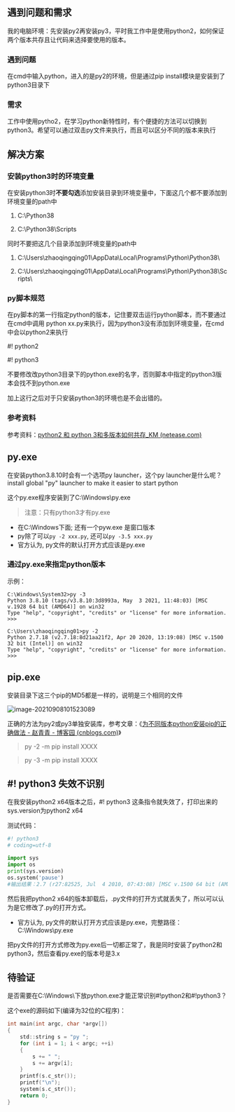 ## 遇到问题和需求

我的电脑环境：先安装py2再安装py3，平时我工作中是使用python2，如何保证两个版本共存且让代码来选择要使用的版本。

### 遇到问题

在cmd中输入python，进入的是py2的环境，但是通过pip install模块是安装到了python3目录下

### 需求

工作中使用pytho2，在学习python新特性时，有个便捷的方法可以切换到python3。希望可以通过双击py文件来执行，而且可以区分不同的版本来执行

## 解决方案

### 安装python3时的环境变量

在安装python3时**不要勾选**添加安装目录到环境变量中，下面这几个都不要添加到环境变量的path中

1. C:\Python38

2. C:\Python38\Scripts


同时不要把这几个目录添加到环境变量的path中

1. C:\Users\zhaoqingqing01\AppData\Local\Programs\Python\Python38\

2. C:\Users\zhaoqingqing01\AppData\Local\Programs\Python\Python38\Scripts\



### py脚本规范

在py脚本的第一行指定python的版本，记住要双击运行python脚本，而不要通过在cmd中调用 python xx.py来执行，因为python3没有添加到环境变量，在cmd中会以python2来执行

#! python2

#! python3

不要修改改python3目录下的python.exe的名字，否则脚本中指定的python3版本会找不到python.exe

加上这行之后对于只安装python3的环境也是不会出错的。

### 参考资料

参考资料：[python2 和 python 3和多版本如何共存_KM (netease.com)](https://km.netease.com/article/223505)

## py.exe

在安装python3.8.10时会有一个选项py launcher，这个py launcher是什么呢？install global "py" launcher to make it easier to start python

这个py.exe程序安装到了C:\Windows\py.exe

> 注意：只有python3才有py.exe

- 在C:\Windows下面; 还有一个pyw.exe 是窗口版本
- py除了可以`py -2 xxx.py`, 还可以`py -3.5 xxx.py`
- 官方认为, py文件的默认打开方式应该是py.exe

### 通过py.exe来指定python版本

示例：

```shell
C:\Windows\System32>py -3
Python 3.8.10 (tags/v3.8.10:3d8993a, May  3 2021, 11:48:03) [MSC v.1928 64 bit (AMD64)] on win32
Type "help", "copyright", "credits" or "license" for more information.
>>>
```

```shell
C:\Users\zhaoqingqing01>py -2
Python 2.7.18 (v2.7.18:8d21aa21f2, Apr 20 2020, 13:19:08) [MSC v.1500 32 bit (Intel)] on win32
Type "help", "copyright", "credits" or "license" for more information.
>>>
```



## pip.exe

安装目录下这三个pip的MD5都是一样的，说明是三个相同的文件

![image-20210908101523089](https://img2020.cnblogs.com/blog/363476/202109/363476-20210908111257436-651403112.png)

正确的方法为py2或py3单独安装库，参考文章：《[为不同版本python安装pip的正确做法 - 赵青青 - 博客园 (cnblogs.com)](https://www.cnblogs.com/zhaoqingqing/p/13875377.html)》

> py -2 -m pip install XXXX

> py -3 -m pip install XXXX

## #! python3 失效不识别

在我安装python2 x64版本之后，#! python3 这条指令就失效了，打印出来的sys.version为python2 x64

测试代码：

```python
#! python3
# coding=utf-8

import sys
import os
print(sys.version)
os.system('pause')
#输出结果：2.7 (r27:82525, Jul  4 2010, 07:43:08) [MSC v.1500 64 bit (AMD64)]
```

然后我把python2 x64的版本卸载后，.py文件的打开方式就丢失了，所以可以认为是它修改了.py的打开方式。

- 官方认为, py文件的默认打开方式应该是py.exe，完整路径：C:\Windows\py.exe

把py文件的打开方式修改为py.exe后一切都正常了，我是同时安装了python2和python3，然后查看py.exe的版本号是3.x

## 待验证

是否需要在C:\Windows\下放python.exe才能正常识别#!python2和#!python3？

这个exe的源码如下(编译为32位的C程序)：

```c
int main(int argc, char *argv[])
{
	std::string s = "py ";
	for (int i = 1; i < argc; ++i)
	{
		s += " ";
		s += argv[i];
	}
	printf(s.c_str());
	printf("\n");
	system(s.c_str());
    return 0;
}
```

